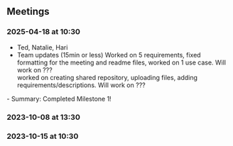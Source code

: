 ## Meetings
### 2025-04-18 at 10:30
- Ted, Natalie, Hari
- Team updates (15min or less)
<Natalie> Worked on 5 requirements, fixed formatting for the meeting and readme files, worked on 1 use case. Will work on ???  
<Ted> worked on creating shared repository, uploading files, adding requirements/descriptions. Will work on ???
<Hari>
- Summary: Completed Milestone 1! 

### 2023-10-08 at 13:30
<meeting template would go here>
<only fill in template once you had the meeting>
<see example on the last date>
<use date format YYYY-MM-DD at HH:MM>

### 2023-10-15 at 10:30
<meeting template would go here>
<only fill in template once you had the meeting>

